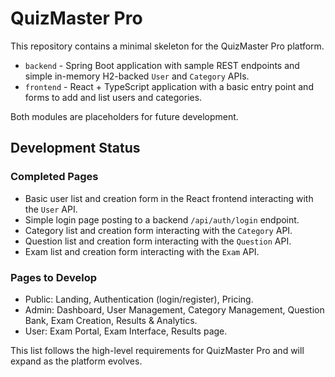 # QuizMaster Pro

This repository contains a minimal skeleton for the QuizMaster Pro platform.

- `backend` - Spring Boot application with sample REST endpoints and simple
  in-memory H2-backed `User` and `Category` APIs.
- `frontend` - React + TypeScript application with a basic entry point and forms
  to add and list users and categories.

Both modules are placeholders for future development.

## Development Status

### Completed Pages
- Basic user list and creation form in the React frontend interacting with the `User` API.
- Simple login page posting to a backend `/api/auth/login` endpoint.
- Category list and creation form interacting with the `Category` API.
- Question list and creation form interacting with the `Question` API.
- Exam list and creation form interacting with the `Exam` API.

### Pages to Develop
- Public: Landing, Authentication (login/register), Pricing.
- Admin: Dashboard, User Management, Category Management, Question Bank, Exam Creation, Results & Analytics.
- User: Exam Portal, Exam Interface, Results page.

This list follows the high-level requirements for QuizMaster Pro and will expand as the platform evolves.
